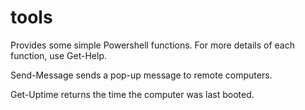 # tools

Provides some simple Powershell functions. For more details of each function, use Get-Help.

Send-Message sends a pop-up message to remote computers.

Get-Uptime returns the time the computer was last booted.
